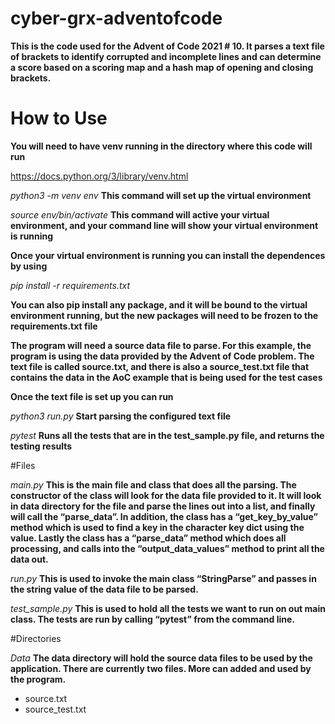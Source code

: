 # cyber-grx-adventofcode

**This is the code used for the Advent of Code 2021 # 10.  It parses a text file of brackets to identify corrupted and incomplete lines and can determine a score based on a scoring map and a hash map of opening and closing brackets.**

# How to Use 

**You will need to have venv running in the directory where this code will run**

https://docs.python.org/3/library/venv.html

*python3 -m venv env*
**This command will set up the virtual environment** 

*source env/bin/activate* 
**This command will active your virtual environment, and your command line will show your virtual environment is running**

**Once your virtual environment is running you can install the dependences by using**

*pip install -r requirements.txt*

**You can also pip install any package, and it will be bound to the virtual environment running, but the new packages will need to be frozen to the requirements.txt file**

**The program will need a source data file to parse.  For this example, the program is using the data provided by the Advent of Code problem.  The text file is called source.txt, and there is also a source_test.txt file that contains the data in the AoC example that is being used for the test cases**

**Once the text file is set up you can run**

*python3 run.py*
**Start parsing the configured text file**

*pytest*
**Runs all the tests that are in the test_sample.py file, and returns the testing results**



#Files

*main.py*
**This is the main file and class that does all the parsing.  The constructor of the class will look for the data file provided to it.  It will look in data directory for the file and parse the lines out into a list, and finally will call the “parse_data”.  In addition, the class has a “get_key_by_value” method which is used to find a key in the character key dict using the value.  Lastly the class has a “parse_data” method which does all processing, and calls into the “output_data_values” method to print all the data out.**

*run.py*
**This is used to invoke the main class “StringParse” and passes in the string value of the data file to be parsed.** 

*test_sample.py*
**This is used to hold all the tests we want to run on out main class.  The tests are run by calling “pytest” from the command line.**

#Directories

*Data*
**The data directory will hold the source data files to be used by the application.  There are currently two files.  More can added and used by the program.**
-	source.txt 
-	source_test.txt


 
